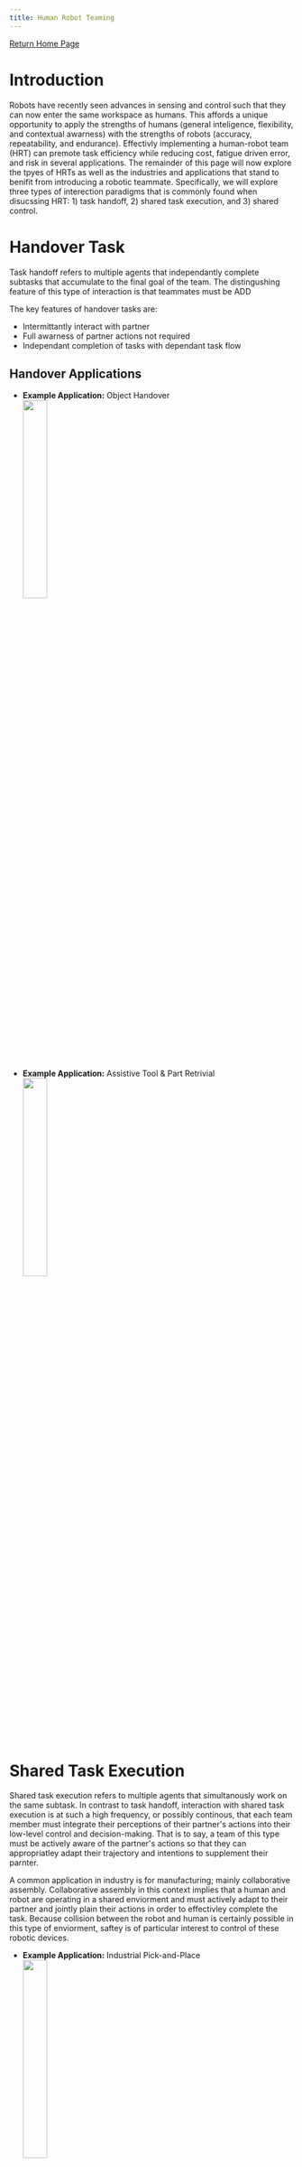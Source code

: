 ```yaml
---
title: Human Robot Teaming
---
```


[Return Home Page](../index.md)
# Introduction 
Robots have recently seen advances in sensing and control such that they can now enter the same workspace as humans. This affords a unique opportunity to apply the strengths of humans (general inteligence, flexibility, and contextual awarness) with the strengths of robots (accuracy, repeatability, and endurance). Effectivly implementing a human-robot team (HRT) can premote task efficiency while reducing cost, fatigue driven error, and risk in several applications. The remainder of this page will now explore the tpyes of HRTs as well as the industries and applications that stand to benifit from introducing a robotic teammate.  Specifically, we will explore three types of interection paradigms that is commonly found when disucssing HRT: 1) task handoff, 2) shared task execution, and 3) shared control.

<!--- ![HRC Modes](https://user-images.githubusercontent.com/62581907/154872098-36b5132e-6880-4e30-a837-aed7ee3d11e3.png) --->

# Handover Task
Task handoff refers to multiple agents that independantly complete subtasks that accumulate to the final goal of the team. The distingushing feature of this type of interaction is that teammates must be ADD

The key features of handover tasks are:
- Intermittantly interact with partner
- Full awarness of partner actions not required
- Independant completion of tasks with dependant task flow

## Handover Applications

- **Example Application:** Object Handover \
[<img src="https://img.youtube.com/vi/I7mAoEJHee4/0.jpg" width="30%" height="30%">](https://youtu.be/I7mAoEJHee4?t=126)

- **Example Application:** Assistive Tool & Part Retrivial \
[<img src="https://img.youtube.com/vi/RN9iskWeNfE/0.jpg" width="30%" height="30%">](https://youtu.be/RN9iskWeNfE)




# Shared Task Execution
Shared task execution refers to multiple agents that simultanously work on the same subtask. In contrast to task handoff, interaction with shared task execution is at such a high frequency, or possibly continous, that each team member must integrate their perceptions of their partner's actions into their low-level control and decision-making. That is to say, a team of this type must be actively aware of the partner's actions so that they can appropriatley adapt their trajectory and intentions to supplement their parnter. 

A common application in industry is for manufacturing; mainly collaborative assembly. Collaborative assembly in this context implies that a human and robot are operating in a shared enviorment and must actively adapt to their partner and jointly plain their actions in order to effectivley complete the task. Because collision between the robot and human is certainly possible in this type of enviorment, saftey is of particular interest to control of these robotic devices.

- **Example Application:** Industrial Pick-and-Place \
[<img src="https://img.youtube.com/vi/i9Vbh2mPG6M/0.jpg" width="30%" height="30%">](https://youtu.be/i9Vbh2mPG6M)


- **Example Application:** Automotive Assembly \
[<img src="https://img.youtube.com/vi/O0Xcb_eLjYA/0.jpg" width="30%" height="30%">](https://youtu.be/O0Xcb_eLjYA?t=80)





# Shared Control
- **Example Application:** Teleoperation \
[<img src="https://img.youtube.com/vi/M6mQWcLAiko/0.jpg" width="30%" height="30%">](https://youtu.be/M6mQWcLAiko)

- **Example Application:** Co-Manipulation \
[<img src="https://img.youtube.com/vi/xB9-vEiZwKY/0.jpg" width="30%" height="30%">](https://youtu.be/xB9-vEiZwKY?t=28)





### Additional Reading and Resources 
+ [1] _Human-AI Teaming: State of the Art and Research Needs (2021)_. Washington, D.C.: National Academies Press, 2021.

[Return Home Page](../index.md)
